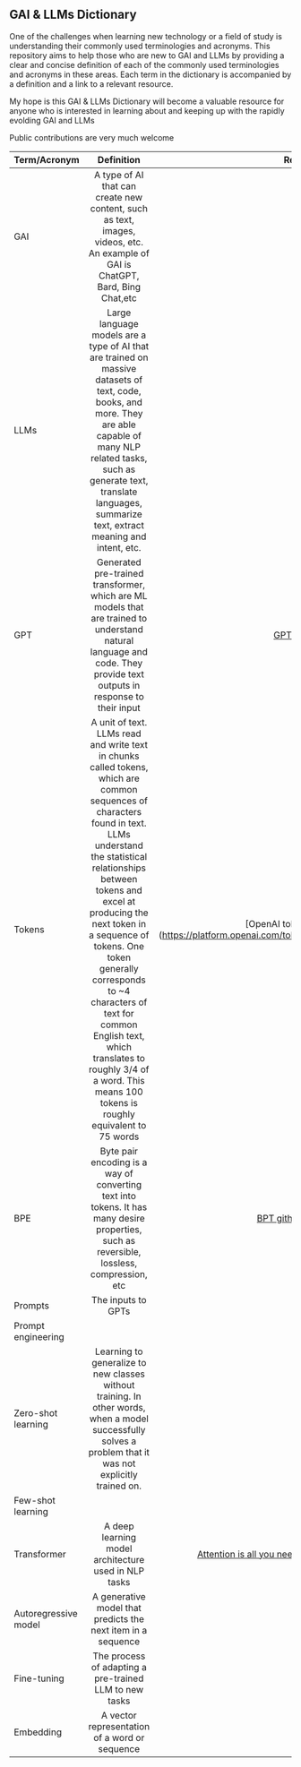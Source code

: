 ## GAI & LLMs Dictionary

One of the challenges when learning new technology or a field of study is understanding their commonly used terminologies and acronyms.  This repository aims to help those who are new to GAI and LLMs by providing a clear and concise definition of each of the commonly used terminologies and acronyms in these areas.  Each term in the dictionary is accompanied by a definition and a link to a relevant resource.

My hope is this GAI & LLMs Dictionary will become a valuable resource for anyone who is interested in learning about and keeping up with the rapidly evolding GAI and LLMs

Public contributions are very much welcome


| Term/Acronym        | Definition           | Resource  |
| ------------------- |:--------------------:| ---------:|
| GAI                 | A type of AI that can create new content, such as text, images, videos, etc. An example of GAI is ChatGPT, Bard, Bing Chat,etc| |
| LLMs                | Large language models are a type of AI that are trained on massive datasets of text, code, books, and more. They are able capable of many NLP related tasks, such as generate text, translate languages, summarize text, extract meaning and intent, etc.| |
| GPT                 | Generated pre-trained transformer, which are ML models that are trained to understand natural language and code.  They provide text outputs in response to their input| [GPT models](https://platform.openai.com/docs/guides/gpt)|
| Tokens              | A unit of text. LLMs read and write text in chunks called tokens, which are common sequences of characters found in text.  LLMs understand the statistical relationships between tokens and excel at producing the next token in a sequence of tokens.  One token generally corresponds to ~4 characters of text for common English text, which translates to roughly 3/4 of a word.  This means 100 tokens is roughly equivalent to 75 words | [OpenAI tokenizer] (https://platform.openai.com/tokenizer)|
|BPE                   | Byte pair encoding is a way of converting text into tokens.  It has many desire properties, such as reversible, lossless, compression, etc| [BPT github repo](https://github.com/openai/tiktoken) |
| Prompts             | The inputs to GPTs | |
| Prompt engineering  | | |
| Zero-shot learning  |Learning to generalize to new classes without training. In other words, when a model successfully solves a problem that it was not explicitly trained on. | |
| Few-shot learning   | | |
| Transformer   | A deep learning model architecture used in NLP tasks | [Attention is all you need paper](https://arxiv.org/pdf/1706.03762.pdf)|
| Autoregressive model  |A generative model that predicts the next item in a sequence | |
| Fine-tuning  |The process of adapting a pre-trained LLM to new tasks | |
| Embedding  | A vector representation of a word or sequence | |
